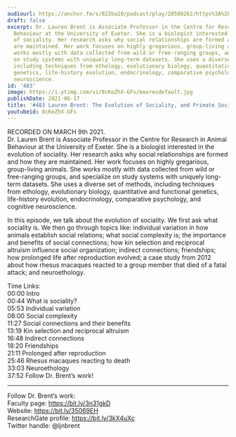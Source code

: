 ```yaml
---
audiourl: https://anchor.fm/s/822ba20/podcast/play/28580262/https%3A%2F%2Fd3ctxlq1ktw2nl.cloudfront.net%2Fstaging%2F2021-2-10%2Faf69552d-9f89-05bc-c91a-e4114163efb1.m4a
draft: false
excerpt: Dr. Lauren Brent is Associate Professor in the Centre for Research in Animal
  Behaviour at the University of Exeter. She is a biologist interested in the evolution
  of sociality. Her research asks why social relationships are formed and how they
  are maintained. Her work focuses on highly gregarious, group-living animals. She
  works mostly with data collected from wild or free-ranging groups, and specialize
  on study systems with uniquely long-term datasets. She uses a diverse set of methods,
  including techniques from ethology, evolutionary biology, quantitative and functional
  genetics, life-history evolution, endocrinology, comparative psychology, and cognitive
  neuroscience.
id: '483'
image: https://i.ytimg.com/vi/8cKeZhX-GFs/maxresdefault.jpg
publishDate: 2021-06-17
title: '#483 Lauren Brent: The Evolution of Sociality, and Primate Societies'
youtubeid: 8cKeZhX-GFs
---
```

<div class="timelinks">

RECORDED ON MARCH 9th 2021.  
Dr. Lauren Brent is Associate Professor in the Centre for Research in Animal Behaviour at the University of Exeter. She is a biologist interested in the evolution of sociality. Her research asks why social relationships are formed and how they are maintained. Her work focuses on highly gregarious, group-living animals. She works mostly with data collected from wild or free-ranging groups, and specialize on study systems with uniquely long-term datasets. She uses a diverse set of methods, including techniques from ethology, evolutionary biology, quantitative and functional genetics, life-history evolution, endocrinology, comparative psychology, and cognitive neuroscience.

In this episode, we talk about the evolution of sociality. We first ask what sociality is. We then go through topics like: individual variation in how animals establish social relations; what social complexity is; the importance and benefits of social connections; how kin selection and reciprocal altruism influence social organization; indirect connections; friendships; how prolonged life after reproduction evolved; a case study from 2012 about how rhesus macaques reacted to a group member that died of a fatal attack; and neuroethology.

Time Links:  
<time>00:00</time> Intro  
<time>00:44</time> What is sociality?  
<time>05:53</time> Individual variation  
<time>08:00</time> Social complexity  
<time>11:27</time> Social connections and their benefits  
<time>13:19</time> Kin selection and reciprocal altruism  
<time>16:48</time> Indirect connections  
<time>18:20</time> Friendships  
<time>21:11</time> Prolonged after reproduction  
<time>25:46</time> Rhesus macaques reacting to death  
<time>33:03</time> Neuroethology  
<time>37:52</time> Follow Dr. Brent’s work!

---

Follow Dr. Brent’s work:  
Faculty page: https://bit.ly/3n31gkD  
Website: https://bit.ly/35069EH  
ResearchGate profile: https://bit.ly/3kX4uXc  
Twitter handle: @ljnbrent
</div>

